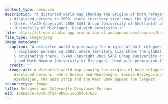 ```yaml
---
content_type: resource
description: "A distorted world map showing the origins of both refugees and internally\
  \ displaced persons in 2003, where territory size shows the global proportion originating\
  \ there. (\xA9 Copyright 2006 SASI Group (University of Sheffield) and Mark Newman\
  \ (University of Michigan). Used with permission.)"
file: https://ol-ocw-studio-app-production.s3.amazonaws.com/courses/hst-934j-introduction-to-global-medicine-bioscience-technologies-disparities-strategies-spring-2010/16a6ec7ae0cddf5d9b891c00bd0e7636_hst-934js10.jpg
file_type: image/jpeg
image_metadata:
  caption: "A distorted world map showing the origins of both refugees and internally\
    \ displaced persons in 2003, where territory size shows the global proportion\
    \ originating there. (\xA9 Copyright 2006 SASI Group (University of Sheffield)\
    \ and Mark Newman (University of Michigan). Used with permission.)"
  credit: ''
  image-alt: A distorted world map showing the origins of both refugees and internally
    displaced persons, where Serbia and Montenegro, Bosnia Herzegovina, Iraq, Afghanistan,
    Azerbaijan, the Gaza Strip and the West Bank appear the largest.
resourcetype: Image
title: Refugees and Internally Displaced Persons
uid: 16a6ec7a-e0cd-df5d-9b89-1c00bd0e7636
---
```

